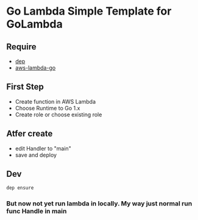 # Go Lambda Simple Template for GoLambda

## Require

* [dep](https://github.com/golang/dep)
* [aws-lambda-go](https://github.com/aws/aws-lambda-go/)

## First Step

* Create function in AWS Lambda
* Choose Runtime to Go 1.x
* Create role or choose existing role

## Atfer create

* edit Handler to "main"
* save and deploy

## Dev

```sh
dep ensure
```

### But now not yet run lambda in locally. My way just normal run func Handle in main
